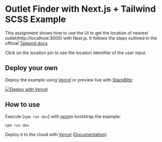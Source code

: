 # Outlet Finder with Next.js + Tailwind SCSS Example

This assignment shows how to use the UI to get the location of nearest outlet(http://localhost:3000) with Next.js. It follows the steps outlined in the official [Tailwind docs](https://tailwindcss.com/docs/guides/nextjs).

Click on the location pin to see the location identifier of the user input.

## Deploy your own

Deploy the example using [Vercel](https://vercel.com?utm_source=github&utm_medium=readme&utm_campaign=next-example) or preview live with [StackBlitz](https://stackblitz.com/github/vercel/next.js/tree/canary/examples/with-tailwindcss)

[![Deploy with Vercel](https://vercel.com/button)](https://vercel.com/new/git/external?repository-url=https://github.com/vercel/next.js/tree/canary/examples/with-tailwindcss&project-name=with-tailwindcss&repository-name=with-tailwindcss)

## How to use

Execute [`npm run dev`] with [npm](https://docs.npmjs.com/cli/init)to bootstrap the example:

```bash
npm run dev
```

Deploy it to the cloud with [Vercel](https://vercel.com/new?utm_source=github&utm_medium=readme&utm_campaign=next-example) ([Documentation](https://nextjs.org/docs/deployment)).
